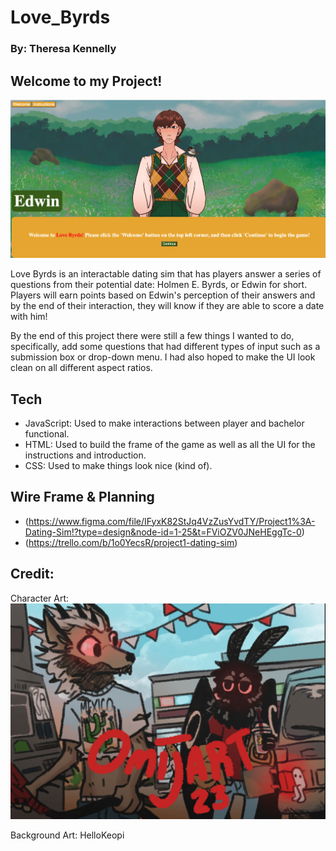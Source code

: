 # Love_Byrds
### By: Theresa Kennelly

## Welcome to my Project!

![game screenshot](gameScreenShot.png)

Love Byrds is an interactable dating sim that has players answer a series of questions from their potential date: Holmen E. Byrds, or Edwin for short. Players will earn points based on Edwin's perception of their answers and by the end of their interaction, they will know if they are able to score a date with him!

By the end of this project there were still a few things I wanted to do, specifically, add some questions that had different types of input such as a submission box or drop-down menu. I had also hoped to make the UI look clean on all different aspect ratios.

## Tech

- JavaScript: Used to make interactions between player and bachelor functional.
- HTML: Used to build the frame of the game as well as all the UI for the instructions and introduction.
- CSS: Used to make things look nice (kind of).

## Wire Frame & Planning
- (https://www.figma.com/file/IFyxK82StJq4VzZusYvdTY/Project1%3A-Dating-Sim!?type=design&node-id=1-25&t=FViOZV0JNeHEggTc-0)
- (https://trello.com/b/1o0YecsR/project1-dating-sim)

## Credit:
Character Art:
![omijart credit](omijart.png)

Background Art:
HelloKeopi

